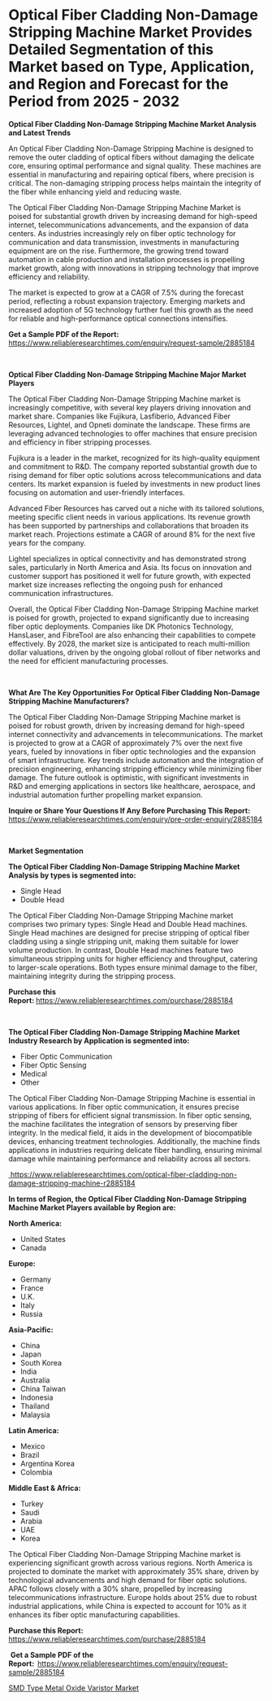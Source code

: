 <p><h1>Optical Fiber Cladding Non-Damage Stripping Machine Market Provides Detailed Segmentation of this Market based on Type, Application, and Region and Forecast for the Period from 2025 - 2032</h1></p><p><strong>Optical Fiber Cladding Non-Damage Stripping Machine Market Analysis and Latest Trends</strong></p>
<p><p>An Optical Fiber Cladding Non-Damage Stripping Machine is designed to remove the outer cladding of optical fibers without damaging the delicate core, ensuring optimal performance and signal quality. These machines are essential in manufacturing and repairing optical fibers, where precision is critical. The non-damaging stripping process helps maintain the integrity of the fiber while enhancing yield and reducing waste.</p><p>The Optical Fiber Cladding Non-Damage Stripping Machine Market is poised for substantial growth driven by increasing demand for high-speed internet, telecommunications advancements, and the expansion of data centers. As industries increasingly rely on fiber optic technology for communication and data transmission, investments in manufacturing equipment are on the rise. Furthermore, the growing trend toward automation in cable production and installation processes is propelling market growth, along with innovations in stripping technology that improve efficiency and reliability. </p><p>The market is expected to grow at a CAGR of 7.5% during the forecast period, reflecting a robust expansion trajectory. Emerging markets and increased adoption of 5G technology further fuel this growth as the need for reliable and high-performance optical connections intensifies.</p></p>
<p><strong>Get a Sample PDF of the Report:&nbsp;</strong> <a href="https://www.reliableresearchtimes.com/enquiry/request-sample/2885184?utm_campaign=2196&utm_medium=2&utm_source=Github&utm_content=ia&utm_term=13032025&utm_id=optical-fiber-cladding-non-damage-stripping-machine">https://www.reliableresearchtimes.com/enquiry/request-sample/2885184</a></p>
<p>&nbsp;</p>
<p><strong>Optical Fiber Cladding Non-Damage Stripping Machine Major Market Players</strong></p>
<p><p>The Optical Fiber Cladding Non-Damage Stripping Machine market is increasingly competitive, with several key players driving innovation and market share. Companies like Fujikura, Lasfiberio, Advanced Fiber Resources, Lightel, and Opneti dominate the landscape. These firms are leveraging advanced technologies to offer machines that ensure precision and efficiency in fiber stripping processes.</p><p>Fujikura is a leader in the market, recognized for its high-quality equipment and commitment to R&D. The company reported substantial growth due to rising demand for fiber optic solutions across telecommunications and data centers. Its market expansion is fueled by investments in new product lines focusing on automation and user-friendly interfaces.</p><p>Advanced Fiber Resources has carved out a niche with its tailored solutions, meeting specific client needs in various applications. Its revenue growth has been supported by partnerships and collaborations that broaden its market reach. Projections estimate a CAGR of around 8% for the next five years for the company.</p><p>Lightel specializes in optical connectivity and has demonstrated strong sales, particularly in North America and Asia. Its focus on innovation and customer support has positioned it well for future growth, with expected market size increases reflecting the ongoing push for enhanced communication infrastructures.</p><p>Overall, the Optical Fiber Cladding Non-Damage Stripping Machine market is poised for growth, projected to expand significantly due to increasing fiber optic deployments. Companies like DK Photonics Technology, HansLaser, and FibreTool are also enhancing their capabilities to compete effectively. By 2028, the market size is anticipated to reach multi-million dollar valuations, driven by the ongoing global rollout of fiber networks and the need for efficient manufacturing processes.</p></p>
<p>&nbsp;</p>
<p><strong>What Are The Key Opportunities For Optical Fiber Cladding Non-Damage Stripping Machine Manufacturers?</strong></p>
<p><p>The Optical Fiber Cladding Non-Damage Stripping Machine market is poised for robust growth, driven by increasing demand for high-speed internet connectivity and advancements in telecommunications. The market is projected to grow at a CAGR of approximately 7% over the next five years, fueled by innovations in fiber optic technologies and the expansion of smart infrastructure. Key trends include automation and the integration of precision engineering, enhancing stripping efficiency while minimizing fiber damage. The future outlook is optimistic, with significant investments in R&D and emerging applications in sectors like healthcare, aerospace, and industrial automation further propelling market expansion.</p></p>
<p><strong>Inquire or Share Your Questions If Any Before Purchasing This Report:</strong> <a href="https://www.reliableresearchtimes.com/enquiry/pre-order-enquiry/2885184?utm_campaign=2196&utm_medium=2&utm_source=Github&utm_content=ia&utm_term=13032025&utm_id=optical-fiber-cladding-non-damage-stripping-machine">https://www.reliableresearchtimes.com/enquiry/pre-order-enquiry/2885184</a></p>
<p>&nbsp;</p>
<p><strong>Market Segmentation</strong></p>
<p><strong>The Optical Fiber Cladding Non-Damage Stripping Machine Market Analysis by types is segmented into:</strong></p>
<p><ul><li>Single Head</li><li>Double Head</li></ul></p>
<p><p>The Optical Fiber Cladding Non-Damage Stripping Machine market comprises two primary types: Single Head and Double Head machines. Single Head machines are designed for precise stripping of optical fiber cladding using a single stripping unit, making them suitable for lower volume production. In contrast, Double Head machines feature two simultaneous stripping units for higher efficiency and throughput, catering to larger-scale operations. Both types ensure minimal damage to the fiber, maintaining integrity during the stripping process.</p></p>
<p><strong>Purchase this Report:&nbsp;</strong><a href="https://www.reliableresearchtimes.com/purchase/2885184?utm_campaign=2196&utm_medium=2&utm_source=Github&utm_content=ia&utm_term=13032025&utm_id=optical-fiber-cladding-non-damage-stripping-machine">https://www.reliableresearchtimes.com/purchase/2885184</a></p>
<p>&nbsp;</p>
<p><strong>The Optical Fiber Cladding Non-Damage Stripping Machine Market Industry Research by Application is segmented into:</strong></p>
<p><ul><li>Fiber Optic Communication</li><li>Fiber Optic Sensing</li><li>Medical</li><li>Other</li></ul></p>
<p><p>The Optical Fiber Cladding Non-Damage Stripping Machine is essential in various applications. In fiber optic communication, it ensures precise stripping of fibers for efficient signal transmission. In fiber optic sensing, the machine facilitates the integration of sensors by preserving fiber integrity. In the medical field, it aids in the development of biocompatible devices, enhancing treatment technologies. Additionally, the machine finds applications in industries requiring delicate fiber handling, ensuring minimal damage while maintaining performance and reliability across all sectors.</p></p>
<p><a href="https://www.reliableresearchtimes.com/optical-fiber-cladding-non-damage-stripping-machine-r2885184?utm_campaign=2196&utm_medium=2&utm_source=Github&utm_content=ia&utm_term=13032025&utm_id=optical-fiber-cladding-non-damage-stripping-machine">&nbsp;https://www.reliableresearchtimes.com/optical-fiber-cladding-non-damage-stripping-machine-r2885184</a></p>
<p><strong>In terms of Region, the Optical Fiber Cladding Non-Damage Stripping Machine Market Players available by Region are:</strong></p>
<p>
    <p> <strong> North America: </strong>
        <ul>
            <li>United States</li>
            <li>Canada</li>
        </ul>
        </p> 
    <p> <strong> Europe: </strong>
        <ul>
            <li>Germany</li>
            <li>France</li>
            <li>U.K.</li>
            <li>Italy</li>
            <li>Russia</li>
        </ul>
        </p> 
    <p> <strong> Asia-Pacific: </strong>
        <ul>
            <li>China</li>
            <li>Japan</li>
            <li>South Korea</li>
            <li>India</li>
            <li>Australia</li>
            <li>China Taiwan</li>
            <li>Indonesia</li>
            <li>Thailand</li>
            <li>Malaysia</li>
        </ul>
        </p> 
    <p> <strong> Latin America: </strong>
        <ul>
            <li>Mexico</li>
            <li>Brazil</li>
            <li>Argentina Korea</li>
            <li>Colombia</li>
        </ul>
        </p> 
    <p> <strong> Middle East & Africa: </strong>
        <ul>
            <li>Turkey</li>
            <li>Saudi</li>
            <li>Arabia</li>
            <li>UAE</li>
            <li>Korea</li>
        </ul>
    </p>
    </p>
<p><p>The Optical Fiber Cladding Non-Damage Stripping Machine market is experiencing significant growth across various regions. North America is projected to dominate the market with approximately 35% share, driven by technological advancements and high demand for fiber optic solutions. APAC follows closely with a 30% share, propelled by increasing telecommunications infrastructure. Europe holds about 25% due to robust industrial applications, while China is expected to account for 10% as it enhances its fiber optic manufacturing capabilities.</p></p>
<p><strong>Purchase this Report: </strong><a href="https://www.reliableresearchtimes.com/purchase/2885184?utm_campaign=2196&utm_medium=2&utm_source=Github&utm_content=ia&utm_term=13032025&utm_id=optical-fiber-cladding-non-damage-stripping-machine">https://www.reliableresearchtimes.com/purchase/2885184</a></p>
<p>&nbsp;<strong>Get a Sample PDF of the Report:&nbsp;&nbsp;</strong><a href="https://www.reliableresearchtimes.com/enquiry/request-sample/2885184?utm_campaign=2196&utm_medium=2&utm_source=Github&utm_content=ia&utm_term=13032025&utm_id=optical-fiber-cladding-non-damage-stripping-machine">https://www.reliableresearchtimes.com/enquiry/request-sample/2885184</a></p>
<p><strong></strong></p>
<p><p><a href="https://github.com/MariaWashington76/Market-Research-Report-List-2/blob/main/smd-type-metal-oxide-varistor-market.md?utm_campaign=2196&utm_medium=2&utm_source=Github&utm_content=ia&utm_term=13032025&utm_id=optical-fiber-cladding-non-damage-stripping-machine">SMD Type Metal Oxide Varistor Market</a></p></p>